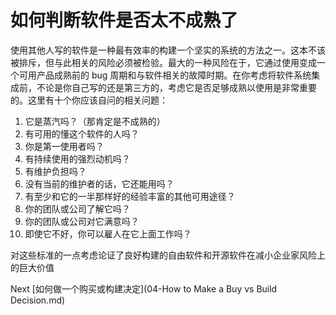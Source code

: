 # 如何判断软件是否太不成熟了
[//]: # (Version:1.0.0)
使用其他人写的软件是一种最有效率的构建一个坚实的系统的方法之一。这本不该被排斥，但与此相关的风险必须被检验。最大的一种风险在于，它通过使用变成一个可用产品成熟前的 bug 周期和与软件相关的故障时期。在你考虑将软件系统集成前，不论是你自己写的还是第三方的，考虑它是否足够成熟以使用是非常重要的。这里有十个你应该自问的相关问题：

1. 它是蒸汽吗？（那肯定是不成熟的）
2. 有可用的懂这个软件的人吗？
3. 你是第一使用者吗？
4. 有持续使用的强烈动机吗？
5. 有维护负担吗？
6. 没有当前的维护者的话，它还能用吗？
7. 有至少和它的一半那样好的经验丰富的其他可用途径？
8. 你的团队或公司了解它吗？
9. 你的团队或公司对它满意吗？
10. 即使它不好，你可以雇人在它上面工作吗？

对这些标准的一点考虑论证了良好构建的自由软件和开源软件在减小企业家风险上的巨大价值

Next [如何做一个购买或构建决定](04-How to Make a Buy vs Build Decision.md)
